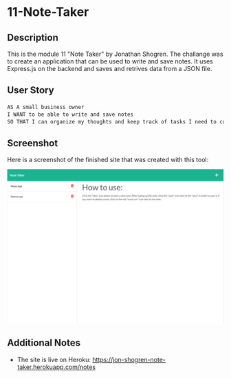 # 11-Note-Taker

## Description

This is the module 11 "Note Taker" by Jonathan Shogren. The challange was to create an application that can be used to write and save notes. It uses Express.js on the backend and saves and retrives data from a JSON file.

## User Story

```md
AS A small business owner
I WANT to be able to write and save notes
SO THAT I can organize my thoughts and keep track of tasks I need to complete
```

## Screenshot

Here is a screenshot of the finished site that was created with this tool:

![Finished Site](./assets/screenshot.png)

## Additional Notes

* The site is live on Heroku: https://jon-shogren-note-taker.herokuapp.com/notes
